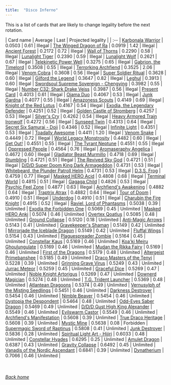 ```yaml
---
title:  "Disco Inferno"
---
```


This is a list of cards that are likely to change legality before the next rotation.

| Card name | Average | Last | Projected legality |
| :-- |
[Karbonala Warrior](https://db.ygoprodeck.com/card/?search=Karbonala%20Warrior) | 0.0503 | 0.61 | Illegal |
[The Winged Dragon of Ra](https://db.ygoprodeck.com/card/?search=The%20Winged%20Dragon%20of%20Ra) | 0.0919 | 1.42 | Illegal |
[Ancient Forest](https://db.ygoprodeck.com/card/?search=Ancient%20Forest) | 0.2172 | 0.72 | Illegal |
[Wall of Thorns](https://db.ygoprodeck.com/card/?search=Wall%20of%20Thorns) | 0.2290 | 0.58 | Illegal |
[Lunalight Tiger](https://db.ygoprodeck.com/card/?search=Lunalight%20Tiger) | 0.2390 | 0.59 | Illegal |
[Lunalight Wolf](https://db.ygoprodeck.com/card/?search=Lunalight%20Wolf) | 0.2621 | 0.67 | Illegal |
[Telekinetic Power Well](https://db.ygoprodeck.com/card/?search=Telekinetic%20Power%20Well) | 0.3275 | 0.65 | Illegal |
[Gabrion, the Timelord](https://db.ygoprodeck.com/card/?search=Gabrion,%20the%20Timelord) | 0.3508 | 0.55 | Illegal |
[Terrorking Archfiend](https://db.ygoprodeck.com/card/?search=Terrorking%20Archfiend) | 0.3525 | 2.06 | Illegal |
[Venom Cobra](https://db.ygoprodeck.com/card/?search=Venom%20Cobra) | 0.3608 | 0.56 | Illegal |
[Super Soldier Ritual](https://db.ygoprodeck.com/card/?search=Super%20Soldier%20Ritual) | 0.3628 | 0.60 | Illegal |
[Gilford the Legend](https://db.ygoprodeck.com/card/?search=Gilford%20the%20Legend) | 0.3647 | 0.82 | Illegal |
[Leghul](https://db.ygoprodeck.com/card/?search=Leghul) | 0.3913 | 0.60 | Illegal |
[Swordsoul Supreme Sovereign - Chengying](https://db.ygoprodeck.com/card/?search=Swordsoul%20Supreme%20Sovereign%20-%20Chengying) | 0.3982 | 0.55 | Illegal |
[Number C32: Shark Drake Veiss](https://db.ygoprodeck.com/card/?search=Number%20C32:%20Shark%20Drake%20Veiss) | 0.3987 | 0.56 | Illegal |
[Present Card](https://db.ygoprodeck.com/card/?search=Present%20Card) | 0.4013 | 0.61 | Illegal |
[Ojama Duo](https://db.ygoprodeck.com/card/?search=Ojama%20Duo) | 0.4067 | 0.53 | Illegal |
[Junk Gardna](https://db.ygoprodeck.com/card/?search=Junk%20Gardna) | 0.4077 | 0.55 | Illegal |
[Amazoness Scouts](https://db.ygoprodeck.com/card/?search=Amazoness%20Scouts) | 0.4149 | 0.69 | Illegal |
[Knight of the Red Lotus](https://db.ygoprodeck.com/card/?search=Knight%20of%20the%20Red%20Lotus) | 0.4167 | 0.54 | Illegal |
[Exodia, the Legendary Defender](https://db.ygoprodeck.com/card/?search=Exodia,%20the%20Legendary%20Defender) | 0.4251 | 0.52 | Illegal |
[Golden Castle of Stromberg](https://db.ygoprodeck.com/card/?search=Golden%20Castle%20of%20Stromberg) | 0.4257 | 0.53 | Illegal |
[Silver's Cry](https://db.ygoprodeck.com/card/?search=Silver's%20Cry) | 0.4262 | 0.54 | Illegal |
[Heavy Armored Train Ironwolf](https://db.ygoprodeck.com/card/?search=Heavy%20Armored%20Train%20Ironwolf) | 0.4272 | 0.56 | Illegal |
[Sunseed Twin](https://db.ygoprodeck.com/card/?search=Sunseed%20Twin) | 0.4313 | 0.64 | Illegal |
[Secret Six Samurai - Doji](https://db.ygoprodeck.com/card/?search=Secret%20Six%20Samurai%20-%20Doji) | 0.4346 | 0.52 | Illegal |
[Infinite Light](https://db.ygoprodeck.com/card/?search=Infinite%20Light) | 0.4351 | 0.53 | Illegal |
[Toadally Awesome](https://db.ygoprodeck.com/card/?search=Toadally%20Awesome) | 0.4411 | 1.20 | Illegal |
[Venom Snake](https://db.ygoprodeck.com/card/?search=Venom%20Snake) | 0.4449 | 0.72 | Illegal |
[World Legacy Monstrosity](https://db.ygoprodeck.com/card/?search=World%20Legacy%20Monstrosity) | 0.4482 | 0.60 | Illegal |
[Get Out!](https://db.ygoprodeck.com/card/?search=Get%20Out!) | 0.4551 | 0.55 | Illegal |
[The Tyrant Neptune](https://db.ygoprodeck.com/card/?search=The%20Tyrant%20Neptune) | 0.4551 | 0.55 | Illegal |
[Oppressed People](https://db.ygoprodeck.com/card/?search=Oppressed%20People) | 0.4564 | 0.76 | Illegal |
[Aromaseraphy Angelica](https://db.ygoprodeck.com/card/?search=Aromaseraphy%20Angelica) | 0.4672 | 0.60 | Illegal |
[Gladiator Beast Murmillo](https://db.ygoprodeck.com/card/?search=Gladiator%20Beast%20Murmillo) | 0.4718 | 0.69 | Illegal |
[Stumbling](https://db.ygoprodeck.com/card/?search=Stumbling) | 0.4721 | 0.51 | Illegal |
[The Revived Sky God](https://db.ygoprodeck.com/card/?search=The%20Revived%20Sky%20God) | 0.4721 | 0.51 | Illegal |
[D/D/D Super Doom King Dark Armageddon](https://db.ygoprodeck.com/card/?search=D/D/D%20Super%20Doom%20King%20Dark%20Armageddon) | 0.4731 | 0.53 | Illegal |
[Whitebeard, the Plunder Patroll Helm](https://db.ygoprodeck.com/card/?search=Whitebeard,%20the%20Plunder%20Patroll%20Helm) | 0.4731 | 0.53 | Illegal |
[D.3.S. Frog](https://db.ygoprodeck.com/card/?search=D.3.S.%20Frog) | 0.4759 | 0.77 | Illegal |
[Masked HERO Acid](https://db.ygoprodeck.com/card/?search=Masked%20HERO%20Acid) | 0.4808 | 0.68 | Illegal |
[Terminal World](https://db.ygoprodeck.com/card/?search=Terminal%20World) | 0.4815 | 0.51 | Illegal |
[Gagaga Child](https://db.ygoprodeck.com/card/?search=Gagaga%20Child) | 0.4826 | 0.53 | Illegal |
[Psychic Feel Zone](https://db.ygoprodeck.com/card/?search=Psychic%20Feel%20Zone) | 0.4877 | 0.63 | Illegal |
[Archfiend's Awakening](https://db.ygoprodeck.com/card/?search=Archfiend's%20Awakening) | 0.4882 | 0.64 | Illegal |
[Traptrix Atrax](https://db.ygoprodeck.com/card/?search=Traptrix%20Atrax) | 0.4882 | 0.64 | Illegal |
[Tour of Doom](https://db.ygoprodeck.com/card/?search=Tour%20of%20Doom) | 0.4910 | 0.51 | Illegal |
[Underdog](https://db.ygoprodeck.com/card/?search=Underdog) | 0.4910 | 0.51 | Illegal |
[Charubin the Fire Knight](https://db.ygoprodeck.com/card/?search=Charubin%20the%20Fire%20Knight) | 0.4915 | 0.52 | Illegal |
[Raviel, Lord of Phantasms](https://db.ygoprodeck.com/card/?search=Raviel,%20Lord%20of%20Phantasms) | 0.5038 | 0.39 | Unlimited |
[Exodia the Forbidden One](https://db.ygoprodeck.com/card/?search=Exodia%20the%20Forbidden%20One) | 0.5069 | 0.45 | Unlimited |
[Masked HERO Anki](https://db.ygoprodeck.com/card/?search=Masked%20HERO%20Anki) | 0.5074 | 0.46 | Unlimited |
[Overtex Qoatlus](https://db.ygoprodeck.com/card/?search=Overtex%20Qoatlus) | 0.5085 | 0.48 | Unlimited |
[Ground Collapse](https://db.ygoprodeck.com/card/?search=Ground%20Collapse) | 0.5120 | 0.18 | Unlimited |
[Anti-Magic Arrows](https://db.ygoprodeck.com/card/?search=Anti-Magic%20Arrows) | 0.5143 | 0.41 | Unlimited |
[Gravekeeper's Shaman](https://db.ygoprodeck.com/card/?search=Gravekeeper's%20Shaman) | 0.5149 | 0.42 | Unlimited |
[Mirrorjade the Iceblade Dragon](https://db.ygoprodeck.com/card/?search=Mirrorjade%20the%20Iceblade%20Dragon) | 0.5149 | 0.42 | Unlimited |
[Fluffal Wings](https://db.ygoprodeck.com/card/?search=Fluffal%20Wings) | 0.5154 | 0.43 | Unlimited |
[Plaguespreader Zombie](https://db.ygoprodeck.com/card/?search=Plaguespreader%20Zombie) | 0.5164 | 0.45 | Unlimited |
[Constellar Kaus](https://db.ygoprodeck.com/card/?search=Constellar%20Kaus) | 0.5169 | 0.46 | Unlimited |
[Koa'ki Meiru Ghoulungulate](https://db.ygoprodeck.com/card/?search=Koa'ki%20Meiru%20Ghoulungulate) | 0.5169 | 0.46 | Unlimited |
[Mudan the Rikka Fairy](https://db.ygoprodeck.com/card/?search=Mudan%20the%20Rikka%20Fairy) | 0.5169 | 0.46 | Unlimited |
[First of the Dragons](https://db.ygoprodeck.com/card/?search=First%20of%20the%20Dragons) | 0.5179 | 0.48 | Unlimited |
[Altergeist Primebanshee](https://db.ygoprodeck.com/card/?search=Altergeist%20Primebanshee) | 0.5185 | 0.49 | Unlimited |
[Draco Masters of the Tenyi](https://db.ygoprodeck.com/card/?search=Draco%20Masters%20of%20the%20Tenyi) | 0.5228 | 0.39 | Unlimited |
[Grinning Grave Virus](https://db.ygoprodeck.com/card/?search=Grinning%20Grave%20Virus) | 0.5249 | 0.43 | Unlimited |
[Jurrac Meteor](https://db.ygoprodeck.com/card/?search=Jurrac%20Meteor) | 0.5259 | 0.45 | Unlimited |
[Graceful Dice](https://db.ygoprodeck.com/card/?search=Graceful%20Dice) | 0.5269 | 0.47 | Unlimited |
[Noble Knight Artorigus](https://db.ygoprodeck.com/card/?search=Noble%20Knight%20Artorigus) | 0.5269 | 0.47 | Unlimited |
[Downerd Magician](https://db.ygoprodeck.com/card/?search=Downerd%20Magician) | 0.5274 | 0.48 | Unlimited |
[T.G. Trident Launcher](https://db.ygoprodeck.com/card/?search=T.G.%20Trident%20Launcher) | 0.5369 | 0.48 | Unlimited |
[Atlantean Dragoons](https://db.ygoprodeck.com/card/?search=Atlantean%20Dragoons) | 0.5374 | 0.49 | Unlimited |
[Vernusylph of the Misting Seedlings](https://db.ygoprodeck.com/card/?search=Vernusylph%20of%20the%20Misting%20Seedlings) | 0.5451 | 0.46 | Unlimited |
[Darkness Destroyer](https://db.ygoprodeck.com/card/?search=Darkness%20Destroyer) | 0.5454 | 0.46 | Unlimited |
[Nimble Beaver](https://db.ygoprodeck.com/card/?search=Nimble%20Beaver) | 0.5454 | 0.46 | Unlimited |
[Dystopia the Despondent](https://db.ygoprodeck.com/card/?search=Dystopia%20the%20Despondent) | 0.5464 | 0.48 | Unlimited |
[Odd-Eyes Saber Dragon](https://db.ygoprodeck.com/card/?search=Odd-Eyes%20Saber%20Dragon) | 0.5469 | 0.49 | Unlimited |
[D/D/D Gust High King Alexander](https://db.ygoprodeck.com/card/?search=D/D/D%20Gust%20High%20King%20Alexander) | 0.5549 | 0.46 | Unlimited |
[Evilswarm Castor](https://db.ygoprodeck.com/card/?search=Evilswarm%20Castor) | 0.5549 | 0.46 | Unlimited |
[Archfiend's Manifestation](https://db.ygoprodeck.com/card/?search=Archfiend's%20Manifestation) | 0.5608 | 0.39 | Unlimited |
[True Draco Heritage](https://db.ygoprodeck.com/card/?search=True%20Draco%20Heritage) | 0.5608 | 0.39 | Unlimited |
[Mystic Mine](https://db.ygoprodeck.com/card/?search=Mystic%20Mine) | 0.5638 | 0.08 | Forbidden |
[Supermagic Sword of Raptinus](https://db.ygoprodeck.com/card/?search=Supermagic%20Sword%20of%20Raptinus) | 0.5808 | 0.41 | Unlimited |
[Junk Destroyer](https://db.ygoprodeck.com/card/?search=Junk%20Destroyer) | 0.5836 | 0.28 | Unlimited |
[Spiritual Light Art - Hijiri](https://db.ygoprodeck.com/card/?search=Spiritual%20Light%20Art%20-%20Hijiri) | 0.6033 | 0.48 | Unlimited |
[Constellar Hyades](https://db.ygoprodeck.com/card/?search=Constellar%20Hyades) | 0.6295 | 0.25 | Unlimited |
[Amulet Dragon](https://db.ygoprodeck.com/card/?search=Amulet%20Dragon) | 0.6387 | 0.43 | Unlimited |
[Gravity Collapse](https://db.ygoprodeck.com/card/?search=Gravity%20Collapse) | 0.6492 | 0.45 | Unlimited |
[Vanadis of the Nordic Ascendant](https://db.ygoprodeck.com/card/?search=Vanadis%20of%20the%20Nordic%20Ascendant) | 0.6841 | 0.39 | Unlimited |
[Dynatherium](https://db.ygoprodeck.com/card/?search=Dynatherium) | 0.7066 | 0.46 | Unlimited |

<br>

###### [Back home](index)